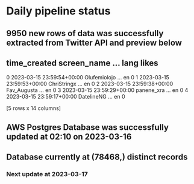 # Daily pipeline status
## 9950 new rows of data was successfully extracted from Twitter API and preview below
##                time_created   screen_name  ... lang likes
0 2023-03-15 23:59:54+00:00  Olufemiolojo  ...   en     0
1 2023-03-15 23:59:53+00:00   ChriStringx  ...   en     0
2 2023-03-15 23:59:38+00:00   Fav_Augusta  ...   en     0
3 2023-03-15 23:59:29+00:00    panene_xra  ...   en     0
4 2023-03-15 23:59:17+00:00    DatelineNG  ...   en     0

[5 rows x 14 columns]
## AWS Postgres Database was successfully updated at  02:10 on 2023-03-16
## Database currently at (78468,) distinct records
### Next update at 2023-03-17

